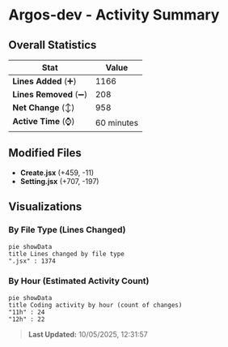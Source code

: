 # Argos-dev - Activity Summary 

## Overall Statistics

| Stat                   | Value                                                             |
| ---------------------- | ----------------------------------------------------------------- |
| **Lines Added** (➕)   | 1166                                          |
| **Lines Removed** (➖) | 208                                        |
| **Net Change** (↕)    | 958                |
| **Active Time** (⌚)   | 60 minutes |


## Modified Files
- **Create.jsx** (+459, -11)
- **Setting.jsx** (+707, -197)

## Visualizations

### By File Type (Lines Changed)

```mermaid
pie showData
title Lines changed by file type
".jsx" : 1374
```

### By Hour (Estimated Activity Count)

```mermaid
pie showData
title Coding activity by hour (count of changes)
"11h" : 24
"12h" : 22
```


> **Last Updated:** 10/05/2025, 12:31:57